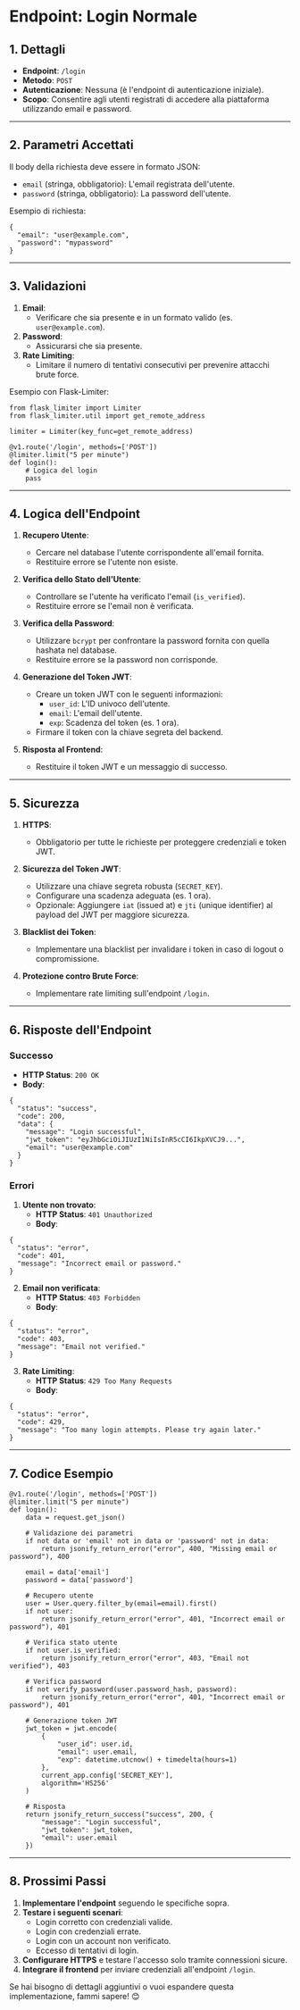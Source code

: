 # Endpoint: Login Normale

## 1. Dettagli
- **Endpoint**: `/login`
- **Metodo**: `POST`
- **Autenticazione**: Nessuna (è l'endpoint di autenticazione iniziale).
- **Scopo**: Consentire agli utenti registrati di accedere alla piattaforma utilizzando email e password.

---

## 2. Parametri Accettati
Il body della richiesta deve essere in formato JSON:
- `email` (stringa, obbligatorio): L'email registrata dell'utente.
- `password` (stringa, obbligatorio): La password dell'utente.

Esempio di richiesta:
```
{
  "email": "user@example.com",
  "password": "mypassword"
}
```

---

## 3. Validazioni
1. **Email**:
   - Verificare che sia presente e in un formato valido (es. `user@example.com`).
2. **Password**:
   - Assicurarsi che sia presente.
3. **Rate Limiting**:
   - Limitare il numero di tentativi consecutivi per prevenire attacchi brute force.

Esempio con Flask-Limiter:
```
from flask_limiter import Limiter
from flask_limiter.util import get_remote_address

limiter = Limiter(key_func=get_remote_address)

@v1.route('/login', methods=['POST'])
@limiter.limit("5 per minute")
def login():
    # Logica del login
    pass
```

---

## 4. Logica dell'Endpoint
1. **Recupero Utente**:
   - Cercare nel database l'utente corrispondente all'email fornita.
   - Restituire errore se l'utente non esiste.

2. **Verifica dello Stato dell'Utente**:
   - Controllare se l'utente ha verificato l'email (`is_verified`).
   - Restituire errore se l'email non è verificata.

3. **Verifica della Password**:
   - Utilizzare `bcrypt` per confrontare la password fornita con quella hashata nel database.
   - Restituire errore se la password non corrisponde.

4. **Generazione del Token JWT**:
   - Creare un token JWT con le seguenti informazioni:
     - `user_id`: L'ID univoco dell'utente.
     - `email`: L'email dell'utente.
     - `exp`: Scadenza del token (es. 1 ora).
   - Firmare il token con la chiave segreta del backend.

5. **Risposta al Frontend**:
   - Restituire il token JWT e un messaggio di successo.

---

## 5. Sicurezza
1. **HTTPS**:
   - Obbligatorio per tutte le richieste per proteggere credenziali e token JWT.

2. **Sicurezza del Token JWT**:
   - Utilizzare una chiave segreta robusta (`SECRET_KEY`).
   - Configurare una scadenza adeguata (es. 1 ora).
   - Opzionale: Aggiungere `iat` (issued at) e `jti` (unique identifier) al payload del JWT per maggiore sicurezza.

3. **Blacklist dei Token**:
   - Implementare una blacklist per invalidare i token in caso di logout o compromissione.

4. **Protezione contro Brute Force**:
   - Implementare rate limiting sull'endpoint `/login`.

---

## 6. Risposte dell'Endpoint
### Successo
- **HTTP Status**: `200 OK`
- **Body**:
```
{
  "status": "success",
  "code": 200,
  "data": {
    "message": "Login successful",
    "jwt_token": "eyJhbGciOiJIUzI1NiIsInR5cCI6IkpXVCJ9...",
    "email": "user@example.com"
  }
}
```

### Errori
1. **Utente non trovato**:
   - **HTTP Status**: `401 Unauthorized`
   - **Body**:
```
{
  "status": "error",
  "code": 401,
  "message": "Incorrect email or password."
}
```

2. **Email non verificata**:
   - **HTTP Status**: `403 Forbidden`
   - **Body**:
```
{
  "status": "error",
  "code": 403,
  "message": "Email not verified."
}
```

3. **Rate Limiting**:
   - **HTTP Status**: `429 Too Many Requests`
   - **Body**:
```
{
  "status": "error",
  "code": 429,
  "message": "Too many login attempts. Please try again later."
}
```

---

## 7. Codice Esempio
```
@v1.route('/login', methods=['POST'])
@limiter.limit("5 per minute")
def login():
    data = request.get_json()

    # Validazione dei parametri
    if not data or 'email' not in data or 'password' not in data:
        return jsonify_return_error("error", 400, "Missing email or password"), 400

    email = data['email']
    password = data['password']

    # Recupero utente
    user = User.query.filter_by(email=email).first()
    if not user:
        return jsonify_return_error("error", 401, "Incorrect email or password"), 401

    # Verifica stato utente
    if not user.is_verified:
        return jsonify_return_error("error", 403, "Email not verified"), 403

    # Verifica password
    if not verify_password(user.password_hash, password):
        return jsonify_return_error("error", 401, "Incorrect email or password"), 401

    # Generazione token JWT
    jwt_token = jwt.encode(
        {
            "user_id": user.id,
            "email": user.email,
            "exp": datetime.utcnow() + timedelta(hours=1)
        },
        current_app.config['SECRET_KEY'],
        algorithm='HS256'
    )

    # Risposta
    return jsonify_return_success("success", 200, {
        "message": "Login successful",
        "jwt_token": jwt_token,
        "email": user.email
    })
```

---

## 8. Prossimi Passi
1. **Implementare l'endpoint** seguendo le specifiche sopra.
2. **Testare i seguenti scenari**:
   - Login corretto con credenziali valide.
   - Login con credenziali errate.
   - Login con un account non verificato.
   - Eccesso di tentativi di login.
3. **Configurare HTTPS** e testare l'accesso solo tramite connessioni sicure.
4. **Integrare il frontend** per inviare credenziali all'endpoint `/login`.

Se hai bisogno di dettagli aggiuntivi o vuoi espandere questa implementazione, fammi sapere! 😊
